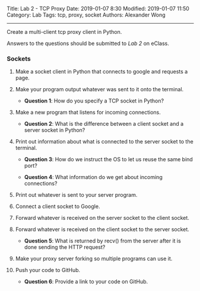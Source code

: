 Title: Lab 2 - TCP Proxy
Date: 2019-01-07 8:30
Modified: 2019-01-07 11:50
Category: Lab
Tags: tcp, proxy, socket
Authors: Alexander Wong

----

Create a multi-client tcp proxy client in Python.

Answers to the questions should be submitted to *Lab 2* on eClass.

### Sockets

1. Make a socket client in Python that connects to google and requests a page.

2. Make your program output whatever was sent to it onto the terminal.

    * **Question 1**: How do you specify a TCP socket in Python?

3. Make a new program that listens for incoming connections.

    * **Question 2**: What is the difference between a client socket and a server socket in Python?

4. Print out information about what is connected to the server socket to the terminal.

    * **Question 3**: How do we instruct the OS to let us reuse the same bind port?

    * **Question 4**: What information do we get about incoming connections?

5. Print out whatever is sent to your server program.

6. Connect a client socket to Google.

7. Forward whatever is received on the server socket to the client socket.

8. Forward whatever is received on the client socket to the server socket.

    * **Question 5**: What is returned by recv() from the server after it is done sending the HTTP request?

9. Make your proxy server forking so multiple programs can use it.

10. Push your code to GitHub.

    * **Question 6**: Provide a link to your code on GitHub.
